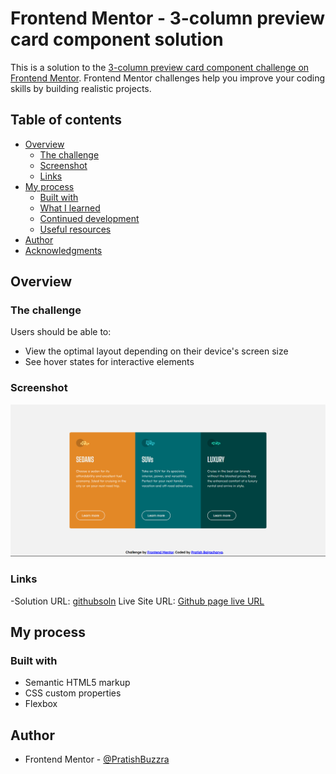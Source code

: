 # Frontend Mentor - 3-column preview card component solution

This is a solution to the [3-column preview card component challenge on Frontend Mentor](https://www.frontendmentor.io/challenges/3column-preview-card-component-pH92eAR2-). Frontend Mentor challenges help you improve your coding skills by building realistic projects. 

## Table of contents
- [Overview](#overview)
  - [The challenge](#the-challenge)
  - [Screenshot](#screenshot)
  - [Links](#links)
- [My process](#my-process)
  - [Built with](#built-with)
  - [What I learned](#what-i-learned)
  - [Continued development](#continued-development)
  - [Useful resources](#useful-resources)
- [Author](#author)
- [Acknowledgments](#acknowledgments)

## Overview

### The challenge

Users should be able to:

- View the optimal layout depending on their device's screen size
- See hover states for interactive elements

### Screenshot
![alt text](image.png)

### Links

-Solution URL: [githubsoln](https://github.com/PratishBuzzra/frontendmentor-3column-card.git)
 Live Site URL: [Github page live URL](https://pratishbuzzra.github.io/frontendmentor-3column-card/)

 ## My process

 ### Built with
 
 - Semantic HTML5 markup
- CSS custom properties
- Flexbox


## Author
- Frontend Mentor - [@PratishBuzzra](https://www.frontendmentor.io/profile/PratishBuzzra)

